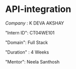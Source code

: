 # API-integration

*Company* : K DEVA AKSHAY

"Intern ID": CT04WE101

"Domain": Full Stack

"Duration" : 4 Weeks

"Mentor": Neela Santhosh
